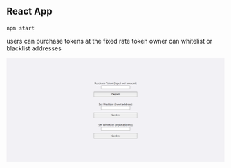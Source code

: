 ## React App

```
npm start
```
users can purchase tokens at the fixed rate
token owner can whitelist or blacklist addresses

![](image/app.png)